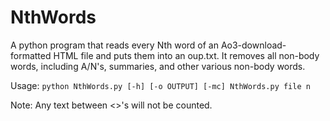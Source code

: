 # NthWords
A python program that reads every Nth word of an Ao3-download-formatted HTML file and puts them into an oup.txt. It removes all non-body words, including A/N's, summaries, and other various non-body words.

Usage: `python NthWords.py [-h] [-o OUTPUT] [-mc] NthWords.py file n`

Note: Any text between <>'s will not be counted.
